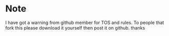 # Note
I have got a warning from github member for TOS and rules.
To people that fork this please download it yourself then post it on github.
thanks
